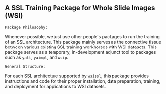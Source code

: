 ## A SSL Training Package for Whole Slide Images (WSI)

`Package Philosophy:` 

Whenever possible, we just use other people's packages to run the training of an SSL architecture. This package mainly serves as the connective tissue between various existing SSL training workhorses with WSI datasets. This package serves as a temporary, in-development adjunct tool to packages such as `yatt`, `yaimpl`, and `wsip`.

`General Structure:`

For each SSL architecture supported by `wsissl`, this package provides instructions and code for their proper installation, data preparation, training, and deployment for applications to WSI datasets.